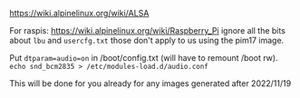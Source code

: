 https://wiki.alpinelinux.org/wiki/ALSA

For raspis: https://wiki.alpinelinux.org/wiki/Raspberry_Pi
ignore all the bits about `lbu` and `usercfg.txt` those don't apply to us using the pim17 image.

Put `dtparam=audio=on` in /boot/config.txt (will have to remount /boot rw). 
`echo snd_bcm2835 > /etc/modules-load.d/audio.conf`

This will be done for you already for any images generated after 2022/11/19
